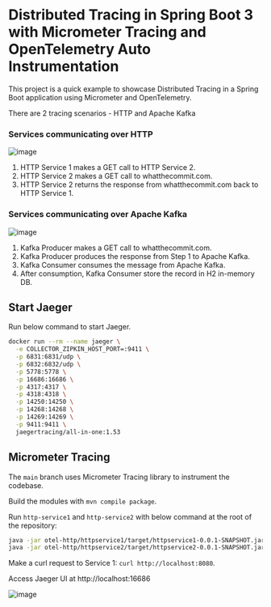 # Distributed Tracing in Spring Boot 3 with Micrometer Tracing and OpenTelemetry Auto Instrumentation

This project is a quick example to showcase Distributed Tracing in a Spring Boot application using Micrometer and OpenTelemetry.

There are 2 tracing scenarios - HTTP and Apache Kafka

### Services communicating over HTTP

![image](https://user-images.githubusercontent.com/4991449/140835345-a2af5646-2488-456d-9296-7baa21b06028.png)

1. HTTP Service 1 makes a GET call to HTTP Service 2.
2. HTTP Service 2 makes a GET call to whatthecommit.com.
3. HTTP Service 2 returns the response from whatthecommit.com back to HTTP Service 1.

### Services communicating over Apache Kafka

![image](https://user-images.githubusercontent.com/4991449/140835427-c652c835-c90c-4864-9014-fcf5a45727b7.png)

1. Kafka Producer makes a GET call to whatthecommit.com.
2. Kafka Producer produces the response from Step 1 to Apache Kafka.
3. Kafka Consumer consumes the message from Apache Kafka.
4. After consumption, Kafka Consumer store the record in H2 in-memory DB.

## Start Jaeger

Run below command to start Jaeger.

```bash
docker run --rm --name jaeger \
  -e COLLECTOR_ZIPKIN_HOST_PORT=:9411 \
  -p 6831:6831/udp \
  -p 6832:6832/udp \
  -p 5778:5778 \
  -p 16686:16686 \
  -p 4317:4317 \
  -p 4318:4318 \
  -p 14250:14250 \
  -p 14268:14268 \
  -p 14269:14269 \
  -p 9411:9411 \
  jaegertracing/all-in-one:1.53

```

## Micrometer Tracing

The `main` branch uses Micrometer Tracing library to instrument the codebase.

Build the modules with `mvn compile package`.

Run `http-service1` and `http-service2` with below command at the root of the repository:

```bash
java -jar otel-http/httpservice1/target/httpservice1-0.0.1-SNAPSHOT.jar
java -jar otel-http/httpservice2/target/httpservice2-0.0.1-SNAPSHOT.jar
```

Make a curl request to Service 1: `curl http://localhost:8080`.

Access Jaeger UI at http://localhost:16686

![image](https://github.com/xsreality/spring-boot-tracing-demo/assets/4991449/d61a2ff6-2869-451c-9f30-1f758e71e745)
